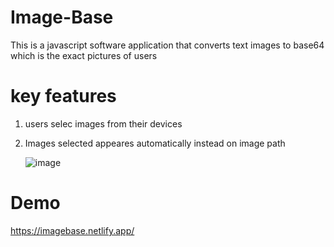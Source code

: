 # Image-Base
This is a javascript software application that converts text images to base64 which is the exact pictures of users

# key features
1. users selec images from their devices
2. Images selected appeares automatically instead on image path

   ![image](https://github.com/Devnaija/Image-Base/assets/120367514/1ab00069-e2d9-4fd0-a441-62a9dd82c642)


# Demo
https://imagebase.netlify.app/

